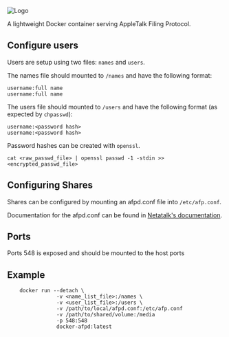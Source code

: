 ![Logo](http://svg.wiersma.co.za/github/project?lang=docker&title=afpd)

A lightweight Docker container serving AppleTalk Filing Protocol.

## Configure users

Users are setup using two files: ```names``` and ```users```.

The names file should mounted to ```/names``` and have the following format:

```
username:full name
username:full name
```

The users file should mounted to ```/users``` and have the following format (as expected by ```chpasswd```):

```
username:<password hash>
username:<password hash>
```

Password hashes can be created with ```openssl```.

```
cat <raw_passwd_file> | openssl passwd -1 -stdin >> <encrypted_passwd_file>
```

## Configuring Shares

Shares can be configured by mounting an afpd.conf file into ```/etc/afp.conf```.

Documentation for the afpd.conf can be found in [Netatalk's documentation](http://netatalk.sourceforge.net/3.0/htmldocs/afp.conf.5.html).

## Ports

Ports 548 is exposed and should be mounted to the host ports

## Example

```
    docker run --detach \
                -v <name_list_file>:/names \
                -v <user_list_file>:/users \
                -v /path/to/local/afpd.conf:/etc/afp.conf
                -v /path/to/shared/volume:/media
                -p 548:548
                docker-afpd:latest
```
